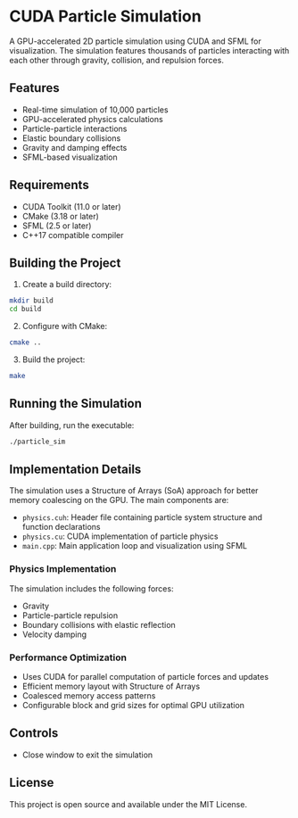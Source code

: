 # CUDA Particle Simulation

A GPU-accelerated 2D particle simulation using CUDA and SFML for visualization. The simulation features thousands of particles interacting with each other through gravity, collision, and repulsion forces.

## Features

- Real-time simulation of 10,000 particles
- GPU-accelerated physics calculations
- Particle-particle interactions
- Elastic boundary collisions
- Gravity and damping effects
- SFML-based visualization

## Requirements

- CUDA Toolkit (11.0 or later)
- CMake (3.18 or later)
- SFML (2.5 or later)
- C++17 compatible compiler

## Building the Project

1. Create a build directory:
```bash
mkdir build
cd build
```

2. Configure with CMake:
```bash
cmake ..
```

3. Build the project:
```bash
make
```

## Running the Simulation

After building, run the executable:
```bash
./particle_sim
```

## Implementation Details

The simulation uses a Structure of Arrays (SoA) approach for better memory coalescing on the GPU. The main components are:

- `physics.cuh`: Header file containing particle system structure and function declarations
- `physics.cu`: CUDA implementation of particle physics
- `main.cpp`: Main application loop and visualization using SFML

### Physics Implementation

The simulation includes the following forces:
- Gravity
- Particle-particle repulsion
- Boundary collisions with elastic reflection
- Velocity damping

### Performance Optimization

- Uses CUDA for parallel computation of particle forces and updates
- Efficient memory layout with Structure of Arrays
- Coalesced memory access patterns
- Configurable block and grid sizes for optimal GPU utilization

## Controls

- Close window to exit the simulation

## License

This project is open source and available under the MIT License. 